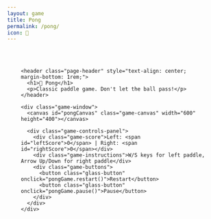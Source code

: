```yaml
---
layout: game
title: Pong
permalink: /pong/
icon: 🏓
---
```


<div class="main-content" data-page-script="pong-game">
  <div class="glass-panel" style="padding: 2rem; height: 100%; display: flex; flex-direction: column; align-items: center;">
    
    <header class="page-header" style="text-align: center; margin-bottom: 1rem;">
      <h1>🏓 Pong</h1>
      <p>Classic paddle game. Don't let the ball pass!</p>
    </header>

    <div class="game-window">
      <canvas id="pongCanvas" class="game-canvas" width="600" height="400"></canvas>
      
      <div class="game-controls-panel">
        <div class="game-score">Left: <span id="leftScore">0</span> | Right: <span id="rightScore">0</span></div>
        <div class="game-instructions">W/S keys for left paddle, Arrow Up/Down for right paddle</div>
        <div class="game-buttons">
          <button class="glass-button" onclick="pongGame.restart()">Restart</button>
          <button class="glass-button" onclick="pongGame.pause()">Pause</button>
        </div>
      </div>
    </div>

  </div>
</div> 